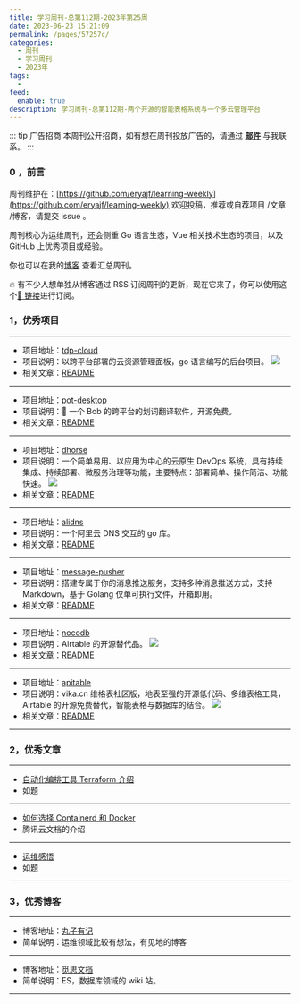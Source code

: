```yaml
---
title: 学习周刊-总第112期-2023年第25周
date: 2023-06-23 15:21:09
permalink: /pages/57257c/
categories:
  - 周刊
  - 学习周刊
  - 2023年
tags:
  -
feed:
  enable: true
description: 学习周刊-总第112期-两个开源的智能表格系统与一个多云管理平台
---
```


::: tip 广告招商
本周刊公开招商，如有想在周刊投放广告的，请通过 **[邮件](mailto:eryajf@163.com)** 与我联系。
:::

### 0 ，前言

周刊维护在：[https://github.com/eryajf/learning-weekly](https://github.com/eryajf/learning-weekly) 欢迎投稿，推荐或自荐项目 /文章 /博客，请提交 issue 。

周刊核心为运维周刊，还会侧重 Go 语言生态，Vue 相关技术生态的项目，以及 GitHub 上优秀项目或经验。

你也可以在我的[博客](https://wiki.eryajf.net/learning-weekly/) 查看汇总周刊。

🔥 有不少人想单独从博客通过 RSS 订阅周刊的更新，现在它来了，你可以使用这个[🔗 链接](https://wiki.eryajf.net/learning-weekly.xml)进行订阅。

### 1，优秀项目

---

- 项目地址：[tdp-cloud](https://github.com/open-tdp/tdp-cloud)
- 项目说明：以跨平台部署的云资源管理面板，go 语言编写的后台项目。
  ![](http://t.eryajf.net/imgs/2023/05/833825104fb94e0f.png)
- 相关文章：[README](https://github.com/open-tdp/tdp-cloud#readme)

---

- 项目地址：[pot-desktop](https://github.com/pot-app/pot-desktop)
- 项目说明：🌈 一个 Bob 的跨平台的划词翻译软件，开源免费。
- 相关文章：[README](https://github.com/pot-app/pot-desktop#readme)

---

- 项目地址：[dhorse](https://github.com/512team/dhorse)
- 项目说明：一个简单易用、以应用为中心的云原生 DevOps 系统，具有持续集成、持续部署、微服务治理等功能，主要特点：部署简单、操作简洁、功能快速。
  ![](http://t.eryajf.net/imgs/2023/05/8dadd96f91d013ef.jpg)
- 相关文章：[README](https://github.com/512team/dhorse#readme)

---

- 项目地址：[alidns](https://github.com/libdns/alidns)
- 项目说明：一个阿里云 DNS 交互的 go 库。
- 相关文章：[README](https://github.com/libdns/alidns#readme)

---

- 项目地址：[message-pusher](https://github.com/songquanpeng/message-pusher)
- 项目说明：搭建专属于你的消息推送服务，支持多种消息推送方式，支持 Markdown，基于 Golang 仅单可执行文件，开箱即用。
- 相关文章：[README](https://github.com/songquanpeng/message-pusher#readme)

---

- 项目地址：[nocodb](https://github.com/nocodb/nocodb/blob/develop/markdown/readme/languages/chinese.md)
- 项目说明：Airtable 的开源替代品。
  ![](http://t.eryajf.net/imgs/2023/05/8b99fe4a03272434.png)
- 相关文章：[README](https://github.com/nocodb/nocodb/blob/develop/markdown/readme/languages/chinese.md)

---

- 项目地址：[apitable](https://github.com/apitable/apitable)
- 项目说明：vika.cn 维格表社区版，地表至强的开源低代码、多维表格工具，Airtable 的开源免费替代，智能表格与数据库的结合。
  ![](http://t.eryajf.net/imgs/2023/05/b1c5b9f9ddb55107.png)
- 相关文章：[README](https://github.com/apitable/apitable/blob/develop/docs/readme/zh-CN/README.md)

---

### 2，优秀文章

---

- [自动化编排工具 Terraform 介绍](https://wnote.com/post/devops-terraform-about/)
- 如题

---

- [如何选择 Containerd 和 Docker](https://cloud.tencent.com/document/product/457/35747)
- 腾讯云文档的介绍

---

- [运维感悟](https://mp.weixin.qq.com/s/BaHxBb1LSq4mJ1mHOxHyoQ)
- 如题

---

### 3，优秀博客

---

- 博客地址：[丸子有记](https://wnote.com/)
- 简单说明：运维领域比较有想法，有见地的博客

---

- 博客地址：[觅思文档](http://dbaselife.com/)
- 简单说明：ES，数据库领域的 wiki 站。

---
